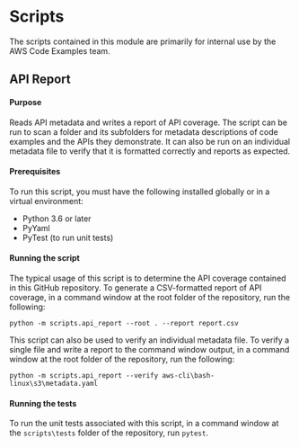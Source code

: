 <!--Copyright Amazon.com, Inc. or its affiliates. All Rights Reserved.

This work is licensed under a Creative Commons Attribution-NonCommercial-ShareAlike 4.0
International License (the "License"). You may not use this file except in compliance with the
License. A copy of the License is located at http://creativecommons.org/licenses/by-nc-sa/4.0/.

This file is distributed on an "AS IS" BASIS, WITHOUT WARRANTIES OR CONDITIONS OF ANY KIND,
either express or implied. See the License for the specific language governing permissions and
limitations under the License.
-->
# Scripts

The scripts contained in this module are primarily for internal use by the AWS
Code Examples team.

## API Report

#### Purpose

Reads API metadata and writes a report of API coverage. The script can be run to 
scan a folder and its subfolders for metadata descriptions of code examples and 
the APIs they demonstrate. It can also be run on an individual metadata file to
verify that it is formatted correctly and reports as expected.

#### Prerequisites

To run this script, you must have the following installed globally or in a virtual
environment:
 
* Python 3.6 or later
* PyYaml
* PyTest (to run unit tests)

#### Running the script

The typical usage of this script is to determine the API coverage contained in this
GitHub repository. To generate a CSV-formatted report of API coverage, in a command
window at the root folder of the repository, run the following:

```
python -m scripts.api_report --root . --report report.csv
``` 

This script can also be used to verify an individual metadata file. To verify a
single file and write a report to the command window output, in a command window at
the root folder of the repository, run the following:

```
python -m scripts.api_report --verify aws-cli\bash-linux\s3\metadata.yaml
``` 

#### Running the tests

To run the unit tests associated with this script, in a command window at the 
`scripts\tests` folder of the repository, run `pytest`.
